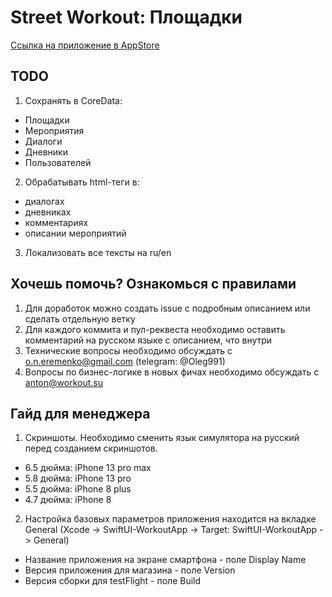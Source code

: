# Street Workout: Площадки
[Ссылка на приложение в AppStore](https://itunes.apple.com/us/app/jobsy/id1035159361)

## TODO
1. Сохранять в CoreData:
- Площадки
- Мероприятия
- Диалоги
- Дневники
- Пользователей

2. Обрабатывать html-теги в:
- диалогах
- дневниках
- комментариях
- описании мероприятий

3. Локализовать все тексты на ru/en

## Хочешь помочь? Ознакомься с правилами
1. Для доработок можно создать issue с подробным описанием или сделать отдельную ветку
2. Для каждого коммита и пул-реквеста необходимо оставить комментарий на русском языке с описанием, что внутри
3. Технические вопросы необходимо обсуждать с o.n.eremenko@gmail.com (telegram: @Oleg991)
4. Вопросы по бизнес-логике в новых фичах необходимо обсуждать с anton@workout.su

## Гайд для менеджера
1. Скриншоты. Необходимо сменить язык симулятора на русский перед созданием скриншотов.
- 6.5 дюйма: iPhone 13 pro max
- 5.8 дюйма: iPhone 13 pro
- 5.5 дюйма: iPhone 8 plus
- 4.7 дюйма: iPhone 8

2. Настройка базовых параметров приложения находится на вкладке General (Xcode -> SwiftUI-WorkoutApp -> Target: SwiftUI-WorkoutApp -> General)
- Название приложения на экране смартфона - поле Display Name
- Версия приложения для магазина - поле Version 
- Версия сборки для testFlight - поле Build
